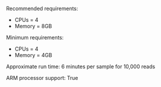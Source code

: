 Recommended requirements:

+ CPUs = 4
+ Memory = 8GB

Minimum requirements:

+ CPUs = 4
+ Memory = 4GB

Approximate run time: 6 minutes per sample for 10,000 reads

ARM processor support: True
